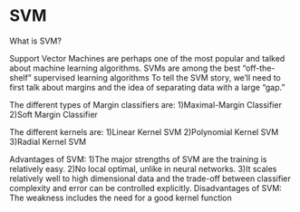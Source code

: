 # SVM
What is SVM?

Support Vector Machines are perhaps one of the most popular and talked about machine learning
algorithms. SVMs are among the best “off-the-shelf” supervised learning algorithms
To tell the SVM story, we’ll need to first talk about margins and the idea of separating data with a large
“gap.”

The different types of Margin classifiers are:
1)Maximal-Margin Classifier
2)Soft Margin Classifier

The different kernels are:
1)Linear Kernel SVM
2)Polynomial Kernel SVM
3)Radial Kernel SVM

Advantages of SVM:
1)The major strengths of SVM are the training is relatively easy. 
2)No local optimal, unlike in neural networks. 
3)It scales relatively well to high dimensional data and the trade-off between classifier complexity and error can be controlled explicitly. 
Disadvantages of SVM:
The weakness includes the need for a good kernel function
